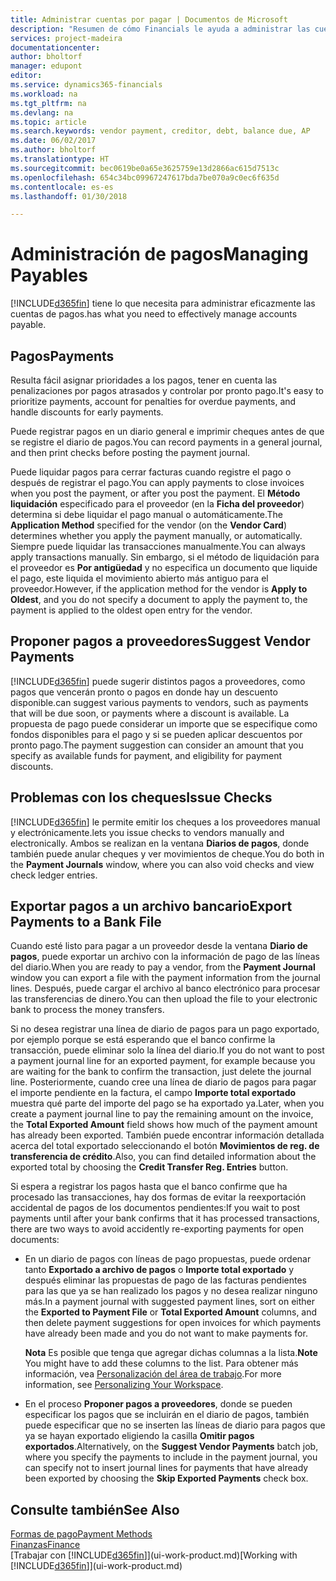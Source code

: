 ```yaml
---
title: Administrar cuentas por pagar | Documentos de Microsoft
description: "Resumen de cómo Financials le ayuda a administrar las cuentas por pagar (AP), incluidos los pagos de proveedor, acreedores, deuda y saldo vencido."
services: project-madeira
documentationcenter: 
author: bholtorf
manager: edupont
editor: 
ms.service: dynamics365-financials
ms.workload: na
ms.tgt_pltfrm: na
ms.devlang: na
ms.topic: article
ms.search.keywords: vendor payment, creditor, debt, balance due, AP
ms.date: 06/02/2017
ms.author: bholtorf
ms.translationtype: HT
ms.sourcegitcommit: bec0619be0a65e3625759e13d2866ac615d7513c
ms.openlocfilehash: 654c34bc09967247617bda7be070a9c0ec6f635d
ms.contentlocale: es-es
ms.lasthandoff: 01/30/2018

---
```

# <a name="managing-payables"></a><span data-ttu-id="488d8-103">Administración de pagos</span><span class="sxs-lookup"><span data-stu-id="488d8-103">Managing Payables</span></span>
[!INCLUDE[d365fin](includes/d365fin_md.md)] <span data-ttu-id="488d8-104"> tiene lo que necesita para administrar eficazmente las cuentas de pagos.</span><span class="sxs-lookup"><span data-stu-id="488d8-104">has what you need to effectively manage accounts payable.</span></span>  

## <a name="payments"></a><span data-ttu-id="488d8-105">Pagos</span><span class="sxs-lookup"><span data-stu-id="488d8-105">Payments</span></span>
<span data-ttu-id="488d8-106">Resulta fácil asignar prioridades a los pagos, tener en cuenta las penalizaciones por pagos atrasados y controlar por pronto pago.</span><span class="sxs-lookup"><span data-stu-id="488d8-106">It's easy to prioritize payments, account for penalties for overdue payments, and handle discounts for early payments.</span></span>

<span data-ttu-id="488d8-107">Puede registrar pagos en un diario general e imprimir cheques antes de que se registre el diario de pagos.</span><span class="sxs-lookup"><span data-stu-id="488d8-107">You can record payments in a general journal, and then print checks before posting the payment journal.</span></span>

<span data-ttu-id="488d8-108">Puede liquidar pagos para cerrar facturas cuando registre el pago o después de registrar el pago.</span><span class="sxs-lookup"><span data-stu-id="488d8-108">You can apply payments to close invoices when you post the payment, or after you post the payment.</span></span> <span data-ttu-id="488d8-109">El **Método liquidación** especificado para el proveedor (en la **Ficha del proveedor**) determina si debe liquidar el pago manual o automáticamente.</span><span class="sxs-lookup"><span data-stu-id="488d8-109">The **Application Method** specified for the vendor (on the **Vendor Card**) determines whether you apply the payment manually, or automatically.</span></span> <span data-ttu-id="488d8-110">Siempre puede liquidar las transacciones manualmente.</span><span class="sxs-lookup"><span data-stu-id="488d8-110">You can always apply transactions manually.</span></span> <span data-ttu-id="488d8-111">Sin embargo, si el método de liquidación para el proveedor es **Por antigüedad** y no especifica un documento que liquide el pago, este liquida el movimiento abierto más antiguo para el proveedor.</span><span class="sxs-lookup"><span data-stu-id="488d8-111">However, if the application method for the vendor is **Apply to Oldest**, and you do not specify a document to apply the payment to, the payment is applied to the oldest open entry for the vendor.</span></span>

## <a name="suggest-vendor-payments"></a><span data-ttu-id="488d8-112">Proponer pagos a proveedores</span><span class="sxs-lookup"><span data-stu-id="488d8-112">Suggest Vendor Payments</span></span>
[!INCLUDE[d365fin](includes/d365fin_md.md)] <span data-ttu-id="488d8-113"> puede sugerir distintos pagos a proveedores, como pagos que vencerán pronto o pagos en donde hay un descuento disponible.</span><span class="sxs-lookup"><span data-stu-id="488d8-113">can suggest various payments to vendors, such as payments that will be due soon, or payments where a discount is available.</span></span> <span data-ttu-id="488d8-114">La propuesta de pago puede considerar un importe que se especifique como fondos disponibles para el pago y si se pueden aplicar descuentos por pronto pago.</span><span class="sxs-lookup"><span data-stu-id="488d8-114">The payment suggestion can consider an amount that you specify as available funds for payment, and eligibility for payment discounts.</span></span>

## <a name="issue-checks"></a><span data-ttu-id="488d8-115">Problemas con los cheques</span><span class="sxs-lookup"><span data-stu-id="488d8-115">Issue Checks</span></span>
[!INCLUDE[d365fin](includes/d365fin_md.md)] <span data-ttu-id="488d8-116"> le permite emitir los cheques a los proveedores manual y electrónicamente.</span><span class="sxs-lookup"><span data-stu-id="488d8-116">lets you issue checks to vendors manually and electronically.</span></span> <span data-ttu-id="488d8-117">Ambos se realizan en la ventana **Diarios de pagos**, donde también puede anular cheques y ver movimientos de cheque.</span><span class="sxs-lookup"><span data-stu-id="488d8-117">You do both in the **Payment Journals** window, where you can also void checks and view check ledger entries.</span></span>

## <a name="export-payments-to-a-bank-file"></a><span data-ttu-id="488d8-118">Exportar pagos a un archivo bancario</span><span class="sxs-lookup"><span data-stu-id="488d8-118">Export Payments to a Bank File</span></span>
<span data-ttu-id="488d8-119">Cuando esté listo para pagar a un proveedor desde la ventana **Diario de pagos**, puede exportar un archivo con la información de pago de las líneas del diario.</span><span class="sxs-lookup"><span data-stu-id="488d8-119">When you are ready to pay a vendor, from the **Payment Journal** window you can export a file with the payment information from the journal lines.</span></span> <span data-ttu-id="488d8-120">Después, puede cargar el archivo al banco electrónico para procesar las transferencias de dinero.</span><span class="sxs-lookup"><span data-stu-id="488d8-120">You can then upload the file to your electronic bank to process the money transfers.</span></span>

<span data-ttu-id="488d8-121">Si no desea registrar una línea de diario de pagos para un pago exportado, por ejemplo porque se está esperando que el banco confirme la transacción, puede eliminar solo la línea del diario.</span><span class="sxs-lookup"><span data-stu-id="488d8-121">If you do not want to post a payment journal line for an exported payment, for example because you are waiting for the bank to confirm the transaction, just delete the journal line.</span></span> <span data-ttu-id="488d8-122">Posteriormente, cuando cree una línea de diario de pagos para pagar el importe pendiente en la factura, el campo **Importe total exportado** muestra qué parte del importe del pago se ha exportado ya.</span><span class="sxs-lookup"><span data-stu-id="488d8-122">Later, when you create a payment journal line to pay the remaining amount on the invoice, the **Total Exported Amount** field shows how much of the payment amount has already been exported.</span></span> <span data-ttu-id="488d8-123">También puede encontrar información detallada acerca del total exportado seleccionando el botón **Movimientos de reg. de transferencia de crédito**.</span><span class="sxs-lookup"><span data-stu-id="488d8-123">Also, you can find detailed information about the exported total by choosing the **Credit Transfer Reg. Entries** button.</span></span>

<span data-ttu-id="488d8-124">Si espera a registrar los pagos hasta que el banco confirme que ha procesado las transacciones, hay dos formas de evitar la reexportación accidental de pagos de los documentos pendientes:</span><span class="sxs-lookup"><span data-stu-id="488d8-124">If you wait to post payments until after your bank confirms that it has processed transactions, there are two ways to avoid accidently re-exporting payments for open documents:</span></span>  

* <span data-ttu-id="488d8-125">En un diario de pagos con líneas de pago propuestas, puede ordenar tanto **Exportado a archivo de pagos** o **Importe total exportado** y después eliminar las propuestas de pago de las facturas pendientes para las que ya se han realizado los pagos y no desea realizar ninguno más.</span><span class="sxs-lookup"><span data-stu-id="488d8-125">In a payment journal with suggested payment lines, sort on either the **Exported to Payment File** or **Total Exported Amount** columns, and then delete payment suggestions for open invoices for which payments have already been made and you do not want to make payments for.</span></span>

    <span data-ttu-id="488d8-126">**Nota** Es posible que tenga que agregar dichas columnas a la lista.</span><span class="sxs-lookup"><span data-stu-id="488d8-126">**Note** You might have to add these columns to the list.</span></span> <span data-ttu-id="488d8-127">Para obtener más información, vea [Personalización del área de trabajo](ui-personalization-user.md).</span><span class="sxs-lookup"><span data-stu-id="488d8-127">For more information, see [Personalizing Your Workspace](ui-personalization-user.md).</span></span>  
* <span data-ttu-id="488d8-128">En el proceso **Proponer pagos a proveedores**, donde se pueden especificar los pagos que se incluirán en el diario de pagos, también puede especificar que no se inserten las líneas de diario para pagos que ya se hayan exportado eligiendo la casilla **Omitir pagos exportados**.</span><span class="sxs-lookup"><span data-stu-id="488d8-128">Alternatively, on the **Suggest Vendor Payments** batch job, where you specify the payments to include in the payment journal, you can specify not to insert journal lines for payments that have already been exported by choosing the **Skip Exported Payments** check box.</span></span>

## <a name="see-also"></a><span data-ttu-id="488d8-129">Consulte también</span><span class="sxs-lookup"><span data-stu-id="488d8-129">See Also</span></span>
[<span data-ttu-id="488d8-130">Formas de pago</span><span class="sxs-lookup"><span data-stu-id="488d8-130">Payment Methods</span></span>](finance-payment-methods.md)  
[<span data-ttu-id="488d8-131">Finanzas</span><span class="sxs-lookup"><span data-stu-id="488d8-131">Finance</span></span>](finance.md)  
<span data-ttu-id="488d8-132">[Trabajar con [!INCLUDE[d365fin](includes/d365fin_md.md)]](ui-work-product.md)</span><span class="sxs-lookup"><span data-stu-id="488d8-132">[Working with [!INCLUDE[d365fin](includes/d365fin_md.md)]](ui-work-product.md)</span></span>

